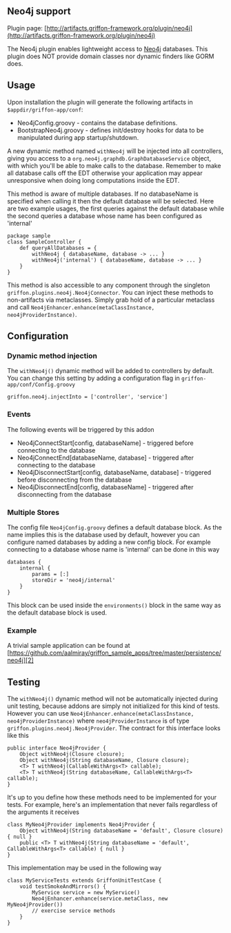 
Neo4j support
-------------

Plugin page: [http://artifacts.griffon-framework.org/plugin/neo4j](http://artifacts.griffon-framework.org/plugin/neo4j)


The Neo4j plugin enables lightweight access to [Neo4j][1] databases.
This plugin does NOT provide domain classes nor dynamic finders like GORM does.

Usage
-----
Upon installation the plugin will generate the following artifacts in `$appdir/griffon-app/conf`:

 * Neo4jConfig.groovy - contains the database definitions.
 * BootstrapNeo4j.groovy - defines init/destroy hooks for data to be manipulated during app startup/shutdown.

A new dynamic method named `withNeo4j` will be injected into all controllers,
giving you access to a `org.neo4j.graphdb.GraphDatabaseService` object, with which you'll be able
to make calls to the database. Remember to make all database calls off the EDT
otherwise your application may appear unresponsive when doing long computations
inside the EDT.

This method is aware of multiple databases. If no databaseName is specified when calling
it then the default database will be selected. Here are two example usages, the first
queries against the default database while the second queries a database whose name has
been configured as 'internal'

    package sample
    class SampleController {
        def queryAllDatabases = {
            withNeo4j { databaseName, database -> ... }
            withNeo4j('internal') { databaseName, database -> ... }
        }
    }

This method is also accessible to any component through the singleton `griffon.plugins.neo4j.Neo4jConnector`.
You can inject these methods to non-artifacts via metaclasses. Simply grab hold of a particular metaclass and call
`Neo4jEnhancer.enhance(metaClassInstance, neo4jProviderInstance)`.

Configuration
-------------
### Dynamic method injection

The `withNeo4j()` dynamic method will be added to controllers by default. You can
change this setting by adding a configuration flag in `griffon-app/conf/Config.groovy`

    griffon.neo4j.injectInto = ['controller', 'service']

### Events

The following events will be triggered by this addon

 * Neo4jConnectStart[config, databaseName] - triggered before connecting to the database
 * Neo4jConnectEnd[databaseName, database] - triggered after connecting to the database
 * Neo4jDisconnectStart[config, databaseName, database] - triggered before disconnecting from the database
 * Neo4jDisconnectEnd[config, databaseName] - triggered after disconnecting from the database

### Multiple Stores

The config file `Neo4jConfig.groovy` defines a default database block. As the name
implies this is the database used by default, however you can configure named databases
by adding a new config block. For example connecting to a database whose name is 'internal'
can be done in this way

    databases {
        internal {
            params = [:]
            storeDir = 'neo4j/internal'
        }
    }

This block can be used inside the `environments()` block in the same way as the
default database block is used.

### Example

A trivial sample application can be found at [https://github.com/aalmiray/griffon_sample_apps/tree/master/persistence/neo4j][2]

Testing
-------
The `withNeo4j()` dynamic method will not be automatically injected during unit testing, because addons are simply not initialized
for this kind of tests. However you can use `Neo4jEnhancer.enhance(metaClassInstance, neo4jProviderInstance)` where 
`neo4jProviderInstance` is of type `griffon.plugins.neo4j.Neo4jProvider`. The contract for this interface looks like this

    public interface Neo4jProvider {
        Object withNeo4j(Closure closure);
        Object withNeo4j(String databaseName, Closure closure);
        <T> T withNeo4j(CallableWithArgs<T> callable);
        <T> T withNeo4j(String databaseName, CallableWithArgs<T> callable);
    }

It's up to you define how these methods need to be implemented for your tests. For example, here's an implementation that never
fails regardless of the arguments it receives

    class MyNeo4jProvider implements Neo4jProvider {
        Object withNeo4j(String databaseName = 'default', Closure closure) { null }
        public <T> T withNeo4j(String databaseName = 'default', CallableWithArgs<T> callable) { null }
    }

This implementation may be used in the following way

    class MyServiceTests extends GriffonUnitTestCase {
        void testSmokeAndMirrors() {
            MyService service = new MyService()
            Neo4jEnhancer.enhance(service.metaClass, new MyNeo4jProvider())
            // exercise service methods
        }
    }


[1]: http://neo4j.org/
[2]: https://github.com/aalmiray/griffon_sample_apps/tree/master/persistence/neo4j

